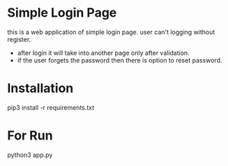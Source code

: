 # Simple Login Page

this is a web application of simple login page. user can't logging without register.
* after login it will take into another page only after validation.
* if the user forgets the password then there is option to reset password.

# Installation 
pip3 install -r requirements.txt
# For Run
python3 app.py